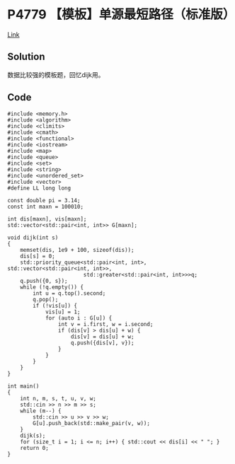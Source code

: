 # P4779 【模板】单源最短路径（标准版）

[Link](https://www.luogu.com.cn/problem/P4779)

## Solution

数据比较强的模板题，回忆dijk用。

## Code

    #include <memory.h>
    #include <algorithm>
    #include <climits>
    #include <cmath>
    #include <functional>
    #include <iostream>
    #include <map>
    #include <queue>
    #include <set>
    #include <string>
    #include <unordered_set>
    #include <vector>
    #define LL long long

    const double pi = 3.14;
    const int maxn = 100010;

    int dis[maxn], vis[maxn];
    std::vector<std::pair<int, int>> G[maxn];

    void dijk(int s)
    {
        memset(dis, 1e9 + 100, sizeof(dis));
        dis[s] = 0;
        std::priority_queue<std::pair<int, int>, std::vector<std::pair<int, int>>,
                            std::greater<std::pair<int, int>>>q;
        q.push({0, s});
        while (!q.empty()) {
            int u = q.top().second;
            q.pop();
            if (!vis[u]) {
                vis[u] = 1;
                for (auto i : G[u]) {
                    int v = i.first, w = i.second;
                    if (dis[v] > dis[u] + w) {
                        dis[v] = dis[u] + w;
                        q.push({dis[v], v});
                    }
                }
            }
        }
    }

    int main()
    {
        int n, m, s, t, u, v, w;
        std::cin >> n >> m >> s;
        while (m--) {
            std::cin >> u >> v >> w;
            G[u].push_back(std::make_pair(v, w));
        }
        dijk(s);
        for (size_t i = 1; i <= n; i++) { std::cout << dis[i] << " "; }
        return 0;
    }
